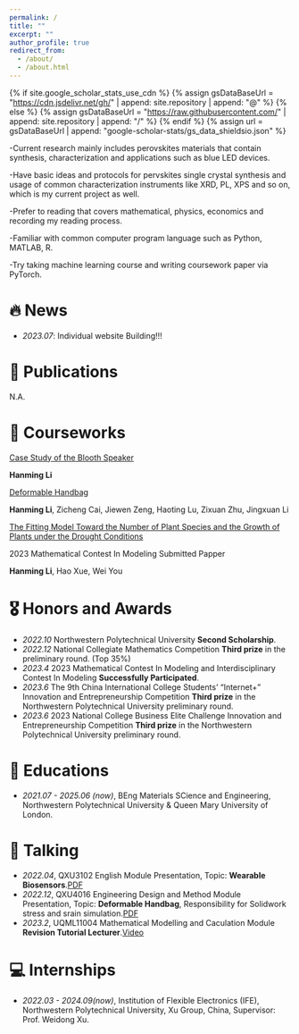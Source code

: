 ```yaml
---
permalink: /
title: ""
excerpt: ""
author_profile: true
redirect_from: 
  - /about/
  - /about.html
---
```


{% if site.google_scholar_stats_use_cdn %}
{% assign gsDataBaseUrl = "https://cdn.jsdelivr.net/gh/" | append: site.repository | append: "@" %}
{% else %}
{% assign gsDataBaseUrl = "https://raw.githubusercontent.com/" | append: site.repository | append: "/" %}
{% endif %}
{% assign url = gsDataBaseUrl | append: "google-scholar-stats/gs_data_shieldsio.json" %}

<span class='anchor' id='about-me'></span>




-Current research mainly includes perovskites materials that contain synthesis, characterization and applications such as blue LED devices. 

-Have basic ideas and protocols for pervskites single crystal synthesis and usage of common characterization instruments like XRD, PL, XPS and so on, which is my current project as well.

-Prefer to reading that covers mathematical, physics, economics and recording my reading process.

-Familiar with common computer program language such as Python, MATLAB, R.

-Try taking machine learning course and writing coursework paper via PyTorch. 


# 🔥 News
- *2023.07*: Individual website Building!!! 

# 📝 Publications 



N.A.

# 📝 Courseworks 


[Case Study of the Blooth Speaker](https://maifile.cn/est/d2776906091000/pdf ) 

**Hanming Li**

[Deformable Handbag](https://maifile.cn/est/a3086906093945/pdf)

**Hanming Li**, Zicheng Cai, Jiewen Zeng, Haoting Lu, Zixuan Zhu, Jingxuan Li

[The Fitting Model Toward the Number of Plant Species and the Growth of Plants under the Drought Conditions](https://maifile.cn/est/d2726906090150/pdf)

 2023 Mathematical Contest In Modeling Submitted Papper
 
**Hanming Li**, Hao Xue, Wei You



# 🎖 Honors and Awards
- *2022.10* Northwestern Polytechnical University **Second Scholarship**. 
- *2022.12* National Collegiate Mathematics Competition **Third prize** in the preliminary round. (Top 35%)
- *2023.4*  2023 Mathematical Contest In Modeling and Interdisciplinary Contest In Modeling **Successfully Participated**.
- *2023.6*  The 9th China International College Students’ “Internet+” Innovation and Entrepreneurship Competition **Third prize** in the Northwestern Polytechnical University preliminary round.
- *2023.6*  2023 National College Business Elite Challenge Innovation and Entrepreneurship Competition **Third prize** in the Northwestern Polytechnical University preliminary round.
  

# 📖 Educations
- *2021.07 - 2025.06 (now)*, BEng Materials SCience and Engineering, Northwestern Polytechnical University & Queen Mary University of London. 

# 💬 Talking
- *2022.04*, QXU3102 English Module Presentation, Topic: **Wearable Biosensors**.[PDF](https://maifile.cn/est/d2366906094247/pdf) 
- *2022.12*, QXU4016 Engineering Design and Method Module Presentation, Topic: **Deformable Handbag**, Responsibility for Solidwork stress and srain simulation.[PDF](https://maifile.cn/est/d2536906092467/pdf)
- *2023.2*,  UQML11004 Mathematical Modelling and Caculation Module **Revision Tutorial Lecturer**.[Video](https://www.bilibili.com/video/BV1EX4y1n7am/?vd_source=83c1e44eeaeec67e61c6cfaa437cb939)

# 💻 Internships
- *2022.03 - 2024.09(now)*, Institution of Flexible Electronics (IFE), Northwestern Polytechnical University, Xu Group, China, Supervisor: Prof. Weidong Xu.
